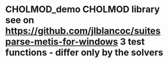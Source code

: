 # CHOLMOD_demo  CHOLMOD library see on https://github.com/jlblancoc/suitesparse-metis-for-windows  3 test functions - differ only by the solvers  
